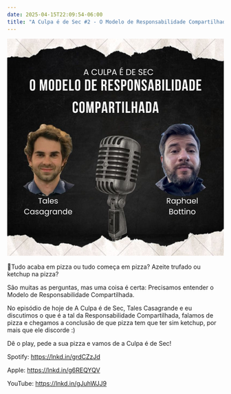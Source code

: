 ```yaml
---
date: 2025-04-15T22:09:54-06:00
title: "A Culpa é de Sec #2 - O Modelo de Responsabilidade Compartilhada"
---
```


!["A Culpa é de Sec #2 - O Modelo de Responsabilidade Compartilhada](thumb.jpeg)

🍕Tudo acaba em pizza ou tudo começa em pizza? Azeite trufado ou ketchup na pizza? 

São muitas as perguntas, mas uma coisa é certa: Precisamos entender o Modelo de Responsabilidade Compartilhada. 

No episódio de hoje de A Culpa é de Sec, Tales Casagrande e eu discutimos o que é a tal da Responsabilidade Compartilhada, falamos de pizza e chegamos a conclusão de que pizza tem que ter sim ketchup, por mais que ele discorde :)

Dê o play, pede a sua pizza e vamos de a Culpa é de Sec!

Spotify: https://lnkd.in/grdCZzJd

Apple: https://lnkd.in/g6REQYQV

YouTube: https://lnkd.in/gJuhWJJ9